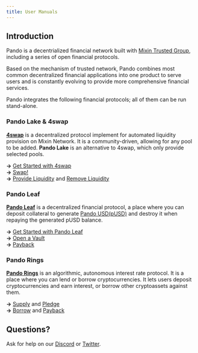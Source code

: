 ```yaml
---
title: User Manuals
---
```


## Introduction

Pando is a decentrialized financial network built with [Mixin Trusted Group](https://docs.pando.im/docs/security/mtg), including a series of open financial protocols.

Based on the mechanism of trusted network, Pando combines most common decentralized financial applications into one product to serve users and is constantly evolving to provide more comprehensive financial services.

Pando integrates the following financial protocols; all of them can be run stand-alone.

### Pando Lake & 4swap

**[4swap](https://4swap.org)** is a decentralized protocol implement for automated liquidity provision on Mixin Network. It  is a community-driven, allowing for any pool to be added. **Pando Lake** is an alternative to 4swap, which only provide selected pools.

**→** [Get Started with 4swap](https://docs.pando.im/docs/lake/tutorials/get-started)  
**→** [Swap!](https://docs.pando.im/docs/lake/tutorials/swapping)  
**→** [Provide Liquidity](https://docs.pando.im/docs/lake/tutorials/providing-liquidity) and [Remove Liquidity](https://docs.pando.im/docs/lake/tutorials/removing-liquidity)

### Pando Leaf

[**Pando Leaf**](leaf/intro) is a decentralized financial protocol, a place where you can deposit collateral to generate  [Pando USD(pUSD)](https://docs.pando.im/docs/leaf/pusd) and destroy it when repaying the generated pUSD balance.

**→** [Get Started with Pando Leaf](https://docs.pando.im/docs/leaf/tutorials/get-started)  
**→** [Open a Vault](https://docs.pando.im/docs/leaf/tutorials/open-vault)  
**→** [Payback](https://docs.pando.im/docs/leaf/tutorials/payback)


### Pando Rings

[**Pando Rings**](rings/intro) is an algorithmic, autonomous interest rate protocol. It is a place where you can lend or borrow cryptocurrencies. It lets users deposit cryptocurrencies and earn interest, or borrow other cryptoassets against them.

**→** [Supply](https://docs.pando.im/docs/rings/tutorials/how-to-supply) and [Pledge](https://docs.pando.im/docs/rings/tutorials/how-to-pledge)   
**→** [Borrow](https://docs.pando.im/docs/rings/tutorials/how-to-borrow) and [Payback](https://docs.pando.im/docs/rings/tutorials/how-to-repay)

## Questions?

Ask for help on our [Discord](https://discord.gg/CNS4QQ6w5u) or [Twitter](https://twitter.com/pando_im).